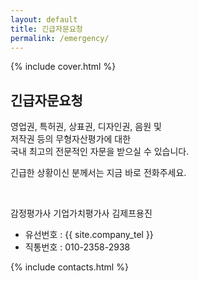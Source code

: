 ```yaml
---
layout: default
title: 긴급자문요청
permalink: /emergency/
---
```


{% include cover.html %}

## 긴급자문요청

영업권, 특허권, 상표권, 디자인권, 음원 및<br>
저작권 등의 무형자산평가에 대한<br>
국내 최고의 전문적인 자문을 받으실 수 있습니다.

긴급한 상황이신 분께서는 지금 바로 전화주세요.

<br>

감정평가사 기업가치평가사 김제프용진

<ul>
<li>유선번호 : {{ site.company_tel }}</li>
<li>직통번호 : 010-2358-2938</li>
</ul>

{% include contacts.html %}
